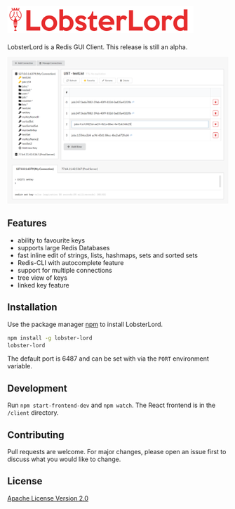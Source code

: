 
![Screenshot LobsterLord](https://github.com/pixelport/lobster-lord/blob/master/docs/logo_sm.png?raw=true)
-----------------

LobsterLord is a Redis GUI Client. This release is still an alpha.

![Screenshot LobsterLord](https://github.com/pixelport/lobster-lord/blob/master/docs/screen.png?raw=true)

## Features

 - ability to favourite keys
 - supports large Redis Databases
 - fast inline edit of strings, lists, hashmaps, sets and sorted sets
 - Redis-CLI with autocomplete feature
 - support for multiple connections
 - tree view of keys
 - linked key feature

## Installation

Use the package manager [npm](https://www.npmjs.com/) to install LobsterLord.

```bash
npm install -g lobster-lord
lobster-lord
```
The default port is 6487 and can be set with via the `PORT` environment variable.

## Development

Run `npm start-frontend-dev` and `npm watch`. The React frontend is in the `/client` directory.

## Contributing
Pull requests are welcome. For major changes, please open an issue first to discuss what you would like to change.

## License
[Apache License Version 2.0](LICENSE.md)
